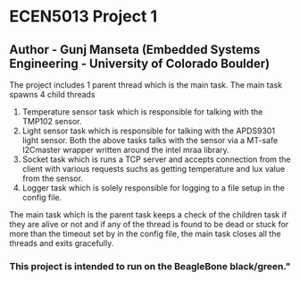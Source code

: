 # ECEN5013 Project 1

## Author - Gunj Manseta (Embedded Systems Engineering - University of Colorado Boulder)

The project includes 1 parent thread which is the main task. The main task spawns 4 child threads

1. Temperature  sensor task which is responsible for talking with the TMP102 sensor.
2. Light sensor task which is responsible for talking with the APDS9301 light sensor.
        Both the above tasks talks with the sensor via a MT-safe I2Cmaster wrapper written around the intel mraa library.
3. Socket task which is runs a TCP server and accepts connection from the client with various requests suchs as getting temperature and lux value from the sensor.
4. Logger task which is solely responsible for logging to a file setup in the config file.

The main task which is the parent task keeps a check of the children task if they are alive or not and if any of the thread is found to be dead or stuck for more than the timeout set by in the config file, the main task closes all the threads and exits gracefully.

### This project is intended to run on the BeagleBone black/green."
